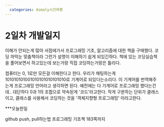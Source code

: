 ```yaml
---
  categories: Asmaly시간여행
---
```

# 2일차 개발일지

이해가 안되는게 많아 서점에가서 프로그래밍 기초, 알고리즘에 대한 책을 구매했다.
코딩 까막눈 맞춤책이라 그런가 설명이 이해하기 쉽게 되있긴하다.
책에 있는 코딩실습책을 풀어보면서 하고있는데 보는거랑 직접 코딩하는거랑은 틀리다.

컴퓨터는 0, 1로만 모든걸 이해한다고 한다. 우리가 채팅하는게 101010101001010101010101010로 기계어로 되있다는소리다.
이 기계어를 번역해주는게 프로그래밍 언어라고 생각하면 된다.
예전에는 다 기계어로 프로그래밍 했다는건데.. 대단하다
0과 1의 조합으로 약속된게 '코드'라고한다.
작게 구분하는 단위가 클래스이고, 클래스를 사용해서 코딩하는 것을 '객체지향형 프로그래밍' 이라고한다.

***오늘한일

github push, pull하는법
프로그래밍 기초책 183쪽까지 